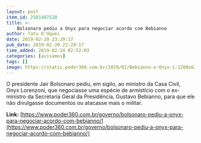 ```yaml
---
layout: post
item_id: 2501407520
title: >-
    Bolsonaro pediu a Onyx para negociar acordo com Bebianno
author: Tatu D'Oquei
date: 2019-02-20 23:29:17
pub_date: 2019-02-20 23:29:17
time_added: 2019-02-24 02:52:03
categories: [avisamos]
tags: []
image: https://static.poder360.com.br/2019/02/Bebianno-e-Onyx-1-1200x630.jpg
---
```


O presidente Jair Bolsonaro pediu, em sigilo, ao ministro da Casa Civil, Onyx Lorenzoni, que negociasse uma espécie de armistício com o ex-ministro da Secretaria Geral da Presidência, Gustavo Bebianno, para que ele não divulgasse documentos ou atacasse mais o militar.

**Link:** [https://www.poder360.com.br/governo/bolsonaro-pediu-a-onyx-para-negociar-acordo-com-bebianno/](https://www.poder360.com.br/governo/bolsonaro-pediu-a-onyx-para-negociar-acordo-com-bebianno/)

